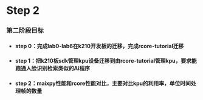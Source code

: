 # Step 2
### 第二阶段目标
* #### step 0：完成lab0-lab6在k210开发板的迁移，完成rcore-tutorial迁移
* #### step 1：把k210板sdk管理kpu设备迁移到由rcore-tutorial管理kpu，要求能跑通人脸识别检索类似的Ai程序
* #### step 2：maixpy性能和rcore性能对比，主要对比kpu的利用率，单位时间处理帧的数量